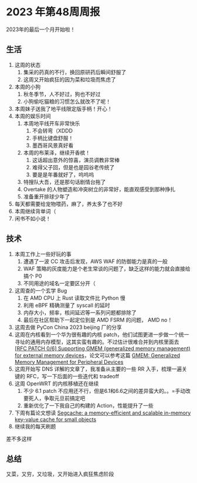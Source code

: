 # 2023 年第48周周报

2023年的最后一个月开始啦！

## 生活

1. 这周的状态
    1. 集采的药真的不行，换回原研药后瞬间舒服了
    2. 这周又开始疯狂的因为菜和垃圾而焦虑了
2. 本周的小狗
    1. 秋冬季节，人不好过，狗也不好过
    2. 小狗偷吃猫粮的习惯怎么就改不了呢！
3. 本周妹子送我了地平线限定版手柄！开心！
4. 本周的娱乐时间
    1. 本周地平线开车非常快乐
        1. 不会转弯（XDDD
        2. 手柄比键盘舒服！
        3. 墨西哥风景真好看
    2. 本周的布莱泽，继续开香槟！
        1. 这话超出意外的惊喜，演员调教非常棒
        2. 难得父子回，但是也是园谷老传统了
        3. 要是是年番就好了，呜呜呜
    3. 特搜队大吾，还是那句话剧情台拖了
    4. Overtake 的人物塑造和冲突树立的非常好，能直观感受到那种挣扎
    5. 准备重开排球少年了
5. 每天都需要给宠物喂药，麻了，养太多了也不好
6. 本周继续背单词（
7. 闲书不如小说！

## 技术

1. 本周工作上一些好玩的事
    1. 遭遇了一波 CC 攻击后发现，AWS WAF 的防御能力是真的一般
    2. WAF 策略的灰度能力是个老生常谈的问题了，缺乏这样的能力就会直接给搞个 P0
    3. 不同用途的域名一定要区分开（
2. 这周查的一个玄学 Bug
    1. 在 AMD CPU 上 Rust 读取文件比 Python 慢
    2. 利用 eBPF 精确测量了 syscall 的延时
    3. 内存大小，频率，核间延迟等一系列问题都排除了
    4. 最后在社区帮助下一起定位到是 AMD FSRM 的问题， AMD no！
3. 这周去做 PyCon China 2023 beijing 厂的分享
4. 这周在内核看到一个华为很有趣的内核 patch，他们试图更进一步做一个统一寻址的通用内存模型，这其实蛮有趣的。不过估计很难合并到内核里面去 [[RFC PATCH 0/6] Supporting GMEM (generalized memory management) for external memory devices](https://marc.info/?l=linux-mm&m=170168249028786&w=2)，论文可以参考这篇 [GMEM: Generalized Memory Management for Peripheral Devices](https://arxiv.org/abs/2310.12554)
5. 这周开始写 DNS 详解的文章了，我准备从主要的一些 RR 入手，梳理一遍关键的 RFC，写一下后面的一些迭代和 tradeoff
6. 这周 OpenWRT 的内核移植还在继续
    1. 不少 6.1 patch 不应用还不行，但是6.1和6.6之间的差异蛮大的。。=手动改要死人，争取元旦前搞定吧
    2. 重新优化了一下我自己的构建的 Action，性能提升了一些
7. 下周有篇论文想读 [Segcache: a memory-efficient and scalable in-memory key-value cache for small objects](https://www.usenix.org/system/files/nsdi21-yang.pdf)
8. 继续我的每天刷题

差不多这样

## 总结

又菜，又穷，又垃圾，又开始进入疯狂焦虑阶段
